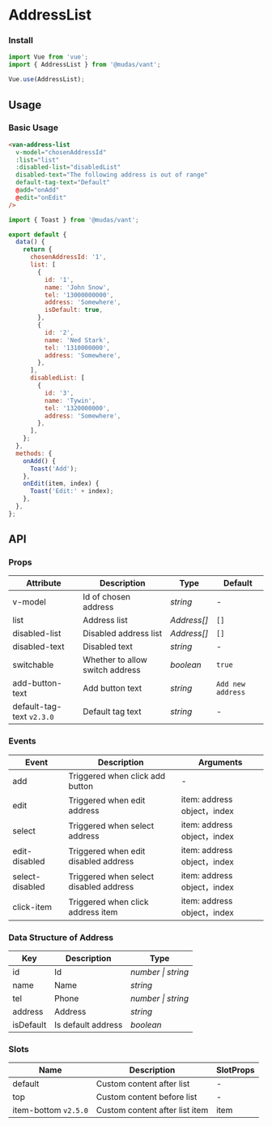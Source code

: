 # AddressList

### Install

```js
import Vue from 'vue';
import { AddressList } from '@mudas/vant';

Vue.use(AddressList);
```

## Usage

### Basic Usage

```html
<van-address-list
  v-model="chosenAddressId"
  :list="list"
  :disabled-list="disabledList"
  disabled-text="The following address is out of range"
  default-tag-text="Default"
  @add="onAdd"
  @edit="onEdit"
/>
```

```js
import { Toast } from '@mudas/vant';

export default {
  data() {
    return {
      chosenAddressId: '1',
      list: [
        {
          id: '1',
          name: 'John Snow',
          tel: '13000000000',
          address: 'Somewhere',
          isDefault: true,
        },
        {
          id: '2',
          name: 'Ned Stark',
          tel: '1310000000',
          address: 'Somewhere',
        },
      ],
      disabledList: [
        {
          id: '3',
          name: 'Tywin',
          tel: '1320000000',
          address: 'Somewhere',
        },
      ],
    };
  },
  methods: {
    onAdd() {
      Toast('Add');
    },
    onEdit(item, index) {
      Toast('Edit:' + index);
    },
  },
};
```

## API

### Props

| Attribute | Description | Type | Default |
| --- | --- | --- | --- |
| v-model | Id of chosen address | _string_ | - |
| list | Address list | _Address[]_ | `[]` |
| disabled-list | Disabled address list | _Address[]_ | `[]` |
| disabled-text | Disabled text | _string_ | - |
| switchable | Whether to allow switch address | _boolean_ | `true` |
| add-button-text | Add button text | _string_ | `Add new address` |
| default-tag-text `v2.3.0` | Default tag text | _string_ | - |

### Events

| Event | Description | Arguments |
| --- | --- | --- |
| add | Triggered when click add button | - |
| edit | Triggered when edit address | item: address object，index |
| select | Triggered when select address | item: address object，index |
| edit-disabled | Triggered when edit disabled address | item: address object，index |
| select-disabled | Triggered when select disabled address | item: address object，index |
| click-item | Triggered when click address item | item: address object，index |

### Data Structure of Address

| Key       | Description        | Type               |
| --------- | ------------------ | ------------------ |
| id        | Id                 | _number \| string_ |
| name      | Name               | _string_           |
| tel       | Phone              | _number \| string_ |
| address   | Address            | _string_           |
| isDefault | Is default address | _boolean_          |

### Slots

| Name                 | Description                    | SlotProps |
| -------------------- | ------------------------------ | --------- |
| default              | Custom content after list      | -         |
| top                  | Custom content before list     | -         |
| item-bottom `v2.5.0` | Custom content after list item | item      |
